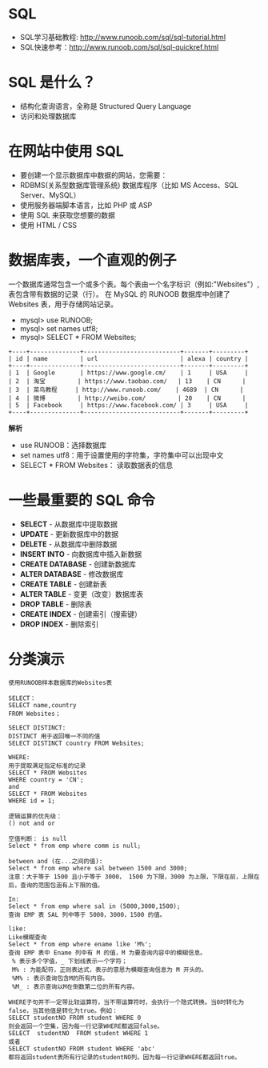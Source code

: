 # SQL
- SQL学习基础教程: http://www.runoob.com/sql/sql-tutorial.html
- SQL快速参考：http://www.runoob.com/sql/sql-quickref.html

# SQL 是什么？
- 结构化查询语言，全称是 Structured Query Language
- 访问和处理数据库

# 在网站中使用 SQL
- 要创建一个显示数据库中数据的网站，您需要：
- RDBMS(关系型数据库管理系统) 数据库程序（比如 MS Access、SQL Server、MySQL）
- 使用服务器端脚本语言，比如 PHP 或 ASP
- 使用 SQL 来获取您想要的数据
- 使用 HTML / CSS

# 数据库表，一个直观的例子
 一个数据库通常包含一个或多个表。每个表由一个名字标识（例如:"Websites"）,表包含带有数据的记录（行）。
 在 MySQL 的 RUNOOB 数据库中创建了 Websites 表，用于存储网站记录。
- mysql> use RUNOOB;
- mysql> set names utf8;
- mysql> SELECT * FROM Websites;

```
+----+--------------+---------------------------+-------+---------+
| id | name         | url                       | alexa | country |
+----+--------------+---------------------------+-------+---------+
| 1  | Google       | https://www.google.cm/    | 1     | USA     |
| 2  | 淘宝         | https://www.taobao.com/   | 13    | CN      |
| 3  | 菜鸟教程     | http://www.runoob.com/    | 4689  | CN      |
| 4  | 微博         | http://weibo.com/         | 20    | CN      |
| 5  | Facebook     | https://www.facebook.com/ | 3     | USA     |
+----+--------------+---------------------------+-------+---------+
```
**解析**
 - use RUNOOB：选择数据库
 - set names utf8：用于设置使用的字符集，字符集中可以出现中文
 - SELECT * FROM Websites： 读取数据表的信息

# 一些最重要的 SQL 命令
- **SELECT** - 从数据库中提取数据
- **UPDATE** - 更新数据库中的数据
- **DELETE** - 从数据库中删除数据
- **INSERT INTO** - 向数据库中插入新数据
- **CREATE DATABASE** - 创建新数据库
- **ALTER DATABASE** - 修改数据库
- **CREATE TABLE** - 创建新表
- **ALTER TABLE** - 变更（改变）数据库表
- **DROP TABLE** - 删除表
- **CREATE INDEX** - 创建索引（搜索键）
- **DROP INDEX** - 删除索引

# 分类演示
```
使用RUNOOB样本数据库的Websites表

SELECT：
SELECT name,country
FROM Websites；

SELECT DISTINCT:
DISTINCT 用于返回唯一不同的值
SELECT DISTINCT country FROM Websites;
```

```
WHERE:
用于提取满足指定标准的记录
SELECT * FROM Websites
WHERE country = 'CN';
and
SELECT * FROM Websites
WHERE id = 1;

逻辑运算的优先级：
() not and or

空值判断： is null
Select * from emp where comm is null;

between and (在...之间的值):
Select * from emp where sal between 1500 and 3000;
注意：大于等于 1500 且小于等于 3000， 1500 为下限，3000 为上限，下限在前，上限在后，查询的范围包涵有上下限的值。

In:
Select * from emp where sal in (5000,3000,1500);
查询 EMP 表 SAL 列中等于 5000，3000，1500 的值。

like:
Like模糊查询
Select * from emp where ename like 'M%';
查询 EMP 表中 Ename 列中有 M 的值，M 为要查询内容中的模糊信息。
 % 表示多个字值，_ 下划线表示一个字符；
 M% : 为能配符，正则表达式，表示的意思为模糊查询信息为 M 开头的。
 %M% : 表示查询包含M的所有内容。
 %M_ : 表示查询以M在倒数第二位的所有内容。
 
WHERE子句并不一定带比较运算符，当不带运算符时，会执行一个隐式转换。当0时转化为 false，当其他值是转化为true。例如：
SELECT studentNO FROM student WHERE 0
则会返回一个空集，因为每一行记录WHERE都返回false。
SELECT  studentNO  FROM student WHERE 1
或者
SELECT studentNO FROM student WHERE 'abc'
都将返回student表所有行记录的studentNO列。因为每一行记录WHERE都返回true。
```







